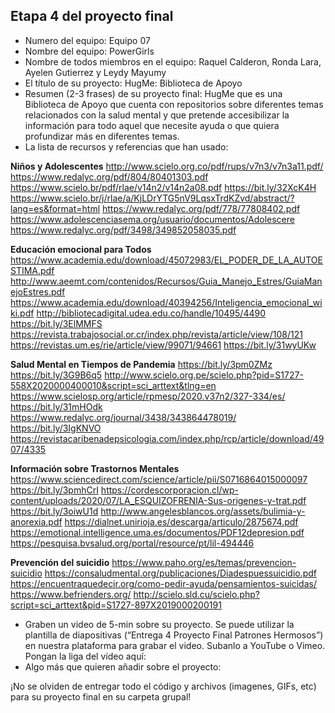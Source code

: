 ## Etapa 4 del proyecto final

- Numero del equipo: Equipo 07
- Nombre del equipo: PowerGirls
- Nombre de todos miembros en el equipo: Raquel Calderon, Ronda Lara, Ayelen Gutierrez y Leydy Mayumy
- El título de su proyecto: HugMe: Biblioteca de Apoyo
- Resumen (2-3 frases) de su proyecto final: HugMe que es una Biblioteca de Apoyo que cuenta con repositorios sobre diferentes temas relacionados con la salud mental y que pretende accesibilizar la información para todo aquel que necesite ayuda o que quiera profundizar más en diferentes temas.
- La lista de recursos y referencias que han usado:

**Niños y Adolescentes**
http://www.scielo.org.co/pdf/rups/v7n3/v7n3a11.pdf/ https://www.redalyc.org/pdf/804/80401303.pdf 
https://www.scielo.br/pdf/rlae/v14n2/v14n2a08.pdf
https://bit.ly/32XcK4H
https://www.scielo.br/j/rlae/a/KjLDrYTG5nV9LqsxTrdKZvd/abstract/?lang=es&format=html 
https://www.redalyc.org/pdf/778/77808402.pdf 
https://www.adolescenciasema.org/usuario/documentos/Adolescere 
https://www.redalyc.org/pdf/3498/349852058035.pdf 

**Educación emocional para Todos**
https://www.academia.edu/download/45072983/EL_PODER_DE_LA_AUTOESTIMA.pdf http://www.aeemt.com/contenidos/Recursos/Guia_Manejo_Estres/GuiaManejoEstres.pdf 
https://www.academia.edu/download/40394256/Inteligencia_emocional_wiki.pdf http://bibliotecadigital.udea.edu.co/handle/10495/4490 
https://bit.ly/3ElMMFS 
https://revista.trabajosocial.or.cr/index.php/revista/article/view/108/121
https://revistas.um.es/rie/article/view/99071/94661
https://bit.ly/31wyUKw 

**Salud Mental en Tiempos de Pandemia**
https://bit.ly/3pm0ZMz
https://bit.ly/3G9B6q5 
http://www.scielo.org.pe/scielo.php?pid=S1727-558X2020000400010&script=sci_arttext&tlng=en 
https://www.scielosp.org/article/rpmesp/2020.v37n2/327-334/es/
https://bit.ly/31mHOdk
https://www.redalyc.org/journal/3438/343864478019/
https://bit.ly/3IgKNVO
https://revistacaribenadepsicologia.com/index.php/rcp/article/download/4907/4335 

**Información sobre Trastornos Mentales**
https://www.sciencedirect.com/science/article/pii/S0716864015000097
https://bit.ly/3pmhCrI 
https://cordescorporacion.cl/wp-content/uploads/2020/07/LA_ESQUIZOFRENIA-Sus-origenes-y-trat.pdf
https://bit.ly/3oiwU1d 
http://www.angelesblancos.org/assets/bulimia-y-anorexia.pdf
https://dialnet.unirioja.es/descarga/articulo/2875674.pdf
https://emotional.intelligence.uma.es/documentos/PDF12depresion.pdf
https://pesquisa.bvsalud.org/portal/resource/pt/lil-494446

**Prevención del suicidio**
https://www.paho.org/es/temas/prevencion-suicidio
https://consaludmental.org/publicaciones/Diadespuessuicidio.pdf
https://encuentraquedecir.org/como-pedir-ayuda/pensamientos-suicidas/
https://www.befrienders.org/
http://scielo.sld.cu/scielo.php?script=sci_arttext&pid=S1727-897X2019000200191 

- Graben un video de 5-min sobre su proyecto. Se puede utilizar la plantilla de diapositivas (“Entrega 4 Proyecto Final Patrones Hermosos”) en nuestra plataforma para grabar el video. Subanlo a YouTube o Vimeo. Pongan la liga del vídeo aquí: 
- Algo más que quieren añadir sobre el proyecto:

¡No se olviden de entregar todo el código y archivos (imagenes, GIFs, etc) para su proyecto final en su carpeta grupal!
